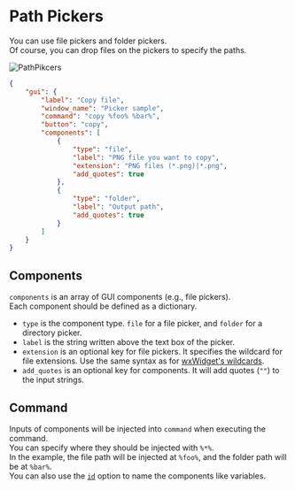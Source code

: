 # Path Pickers

You can use file pickers and folder pickers.  
Of course, you can drop files on the pickers to specify the paths.  

![PathPikcers](https://github.com/matyalatte/tuw/assets/69258547/47bf541f-7ac4-465b-8bff-512c48d9d2a9)

```json
{
    "gui": {
        "label": "Copy file",
        "window_name": "Picker sample",
        "command": "copy %foo% %bar%",
        "button": "copy",
        "components": [
            {
                "type": "file",
                "label": "PNG file you want to copy",
                "extension": "PNG files (*.png)|*.png",
                "add_quotes": true
            },
            {
                "type": "folder",
                "label": "Output path",
                "add_quotes": true
            }
        ]
    }
}
```

## Components

`components` is an array of GUI components (e.g., file pickers).  
Each component should be defined as a dictionary.  

-   `type` is the component type. `file` for a file picker, and `folder` for a directory picker.
-   `label` is the string written above the text box of the picker.
-   `extension` is an optional key for file pickers. It specifies the wildcard for file extensions. Use the same syntax as for [wxWidget's wildcards](https://docs.wxwidgets.org/3.0/classwx_file_dialog.html).
-   `add_quotes` is an optional key for components. It will add quotes (`""`) to the input strings.

## Command

Inputs of components will be injected into `command` when executing the command.  
You can specify where they should be injected with `%*%`.  
In the example, the file path will be injected at `%foo%`, and the folder path will be at `%bar%`.  
You can also use the [`id`](../../comp_options/id) option to name the components like variables.
